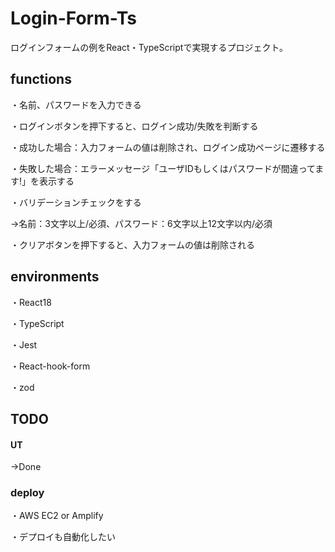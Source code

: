 # Login-Form-Ts
ログインフォームの例をReact・TypeScriptで実現するプロジェクト。

## functions
・名前、パスワードを入力できる

・ログインボタンを押下すると、ログイン成功/失敗を判断する

・成功した場合：入力フォームの値は削除され、ログイン成功ページに遷移する

・失敗した場合：エラーメッセージ「ユーザIDもしくはパスワードが間違ってます!」を表示する

・バリデーションチェックをする

 →名前：3文字以上/必須、パスワード：6文字以上12文字以内/必須

・クリアボタンを押下すると、入力フォームの値は削除される

## environments
・React18

・TypeScript

・Jest

・React-hook-form

・zod

## TODO
#### UT

→Done

### deploy
・AWS EC2 or Amplify

・デプロイも自動化したい
